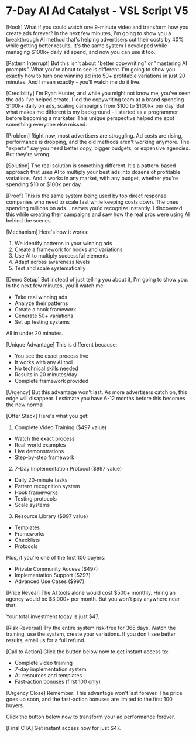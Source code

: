 # 7-Day AI Ad Catalyst - VSL Script V5

[Hook] What if you could watch one 9-minute video and transform how you create ads forever? In the next few minutes, I'm going to show you a breakthrough AI method that's helping advertisers cut their costs by 40% while getting better results. It's the same system I developed while managing $100k+ daily ad spend, and now you can use it too.

[Pattern Interrupt] But this isn't about "better copywriting" or "mastering AI prompts." What you're about to see is different. I'm going to show you exactly how to turn one winning ad into 50+ profitable variations in just 20 minutes. And I mean exactly - you'll watch me do it live.

[Credibility] I'm Ryan Hunter, and while you might not know me, you've seen the ads I've helped create. I led the copywriting team at a brand spending $100k+ daily on ads, scaling campaigns from $100 to $100k+ per day. But what makes me different is my background - I started as a programmer before becoming a marketer. This unique perspective helped me spot something everyone else missed.

[Problem] Right now, most advertisers are struggling. Ad costs are rising, performance is dropping, and the old methods aren't working anymore. The "experts" say you need better copy, bigger budgets, or expensive agencies. But they're wrong.

[Solution] The real solution is something different. It's a pattern-based approach that uses AI to multiply your best ads into dozens of profitable variations. And it works in any market, with any budget, whether you're spending $10 or $100k per day.

[Proof] This is the same system being used by top direct response companies who need to scale fast while keeping costs down. The ones spending millions on ads... names you'd recognize instantly. I discovered this while creating their campaigns and saw how the real pros were using AI behind the scenes.

[Mechanism] Here's how it works:

1. We identify patterns in your winning ads
2. Create a framework for hooks and variations
3. Use AI to multiply successful elements
4. Adapt across awareness levels
5. Test and scale systematically

[Demo Setup] But instead of just telling you about it, I'm going to show you. In the next few minutes, you'll watch me:

- Take real winning ads
- Analyze their patterns
- Create a hook framework
- Generate 50+ variations
- Set up testing systems

All in under 20 minutes.

[Unique Advantage] This is different because:

- You see the exact process live
- It works with any AI tool
- No technical skills needed
- Results in 20 minutes/day
- Complete framework provided

[Urgency] But this advantage won't last. As more advertisers catch on, this edge will disappear. I estimate you have 6-12 months before this becomes the new normal.

[Offer Stack] Here's what you get:

1. Complete Video Training ($497 value)

  - Watch the exact process
  - Real-world examples
  - Live demonstrations
  - Step-by-step framework

2. 7-Day Implementation Protocol ($997 value)

  - Daily 20-minute tasks
  - Pattern recognition system
  - Hook frameworks
  - Testing protocols
  - Scale systems

3. Resource Library ($997 value)

  - Templates
  - Frameworks
  - Checklists
  - Protocols

Plus, if you're one of the first 100 buyers:

- Private Community Access ($497)
- Implementation Support ($297)
- Advanced Use Cases ($997)

[Price Reveal] The AI tools alone would cost $500+ monthly. Hiring an agency would be $3,000+ per month. But you won't pay anywhere near that.

Your total investment today is just $47.

[Risk Reversal] Try the entire system risk-free for 365 days. Watch the training, use the system, create your variations. If you don't see better results, email us for a full refund.

[Call to Action] Click the button below now to get instant access to:

- Complete video training
- 7-day implementation system
- All resources and templates
- Fast-action bonuses (first 100 only)

[Urgency Close] Remember: This advantage won't last forever. The price goes up soon, and the fast-action bonuses are limited to the first 100 buyers.

Click the button below now to transform your ad performance forever.

[Final CTA] Get instant access now for just $47.
